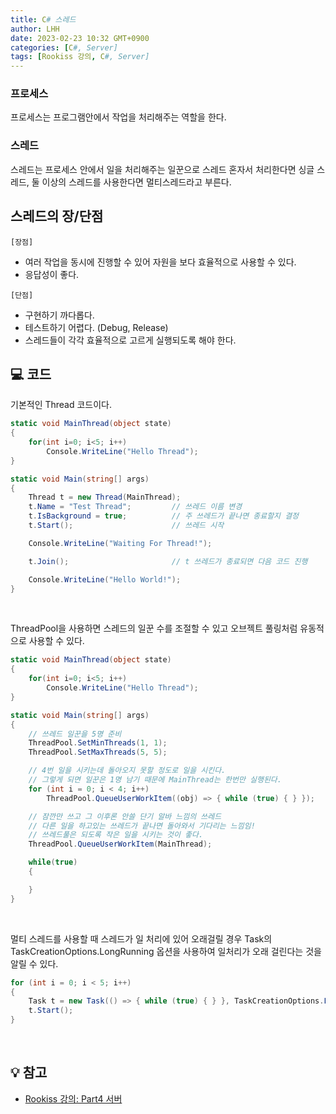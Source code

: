 ```yaml
---
title: C# 스레드
author: LHH
date: 2023-02-23 10:32 GMT+0900
categories: [C#, Server]
tags: [Rookiss 강의, C#, Server]
---
```


### 프로세스
프로세스는 프로그램안에서 작업을 처리해주는 역할을 한다.

### 스레드
스레드는 프로세스 안에서 일을 처리해주는 일꾼으로 스레드 혼자서 처리한다면 싱글 스레드, 둘 이상의 스레드를 사용한다면 멀티스레드라고 부른다.

## 스레드의 장/단점
`[장점]`<br>
- 여러 작업을 동시에 진행할 수 있어 자원을 보다 효율적으로 사용할 수 있다.
- 응답성이 좋다.

`[단점]`<br>
- 구현하기 까다롭다.
- 테스트하기 어렵다. (Debug, Release)
- 스레드들이 각각 효율적으로 고르게 실행되도록 해야 한다.

## 💻 코드
기본적인 Thread 코드이다.
```cs
static void MainThread(object state)
{
    for(int i=0; i<5; i++)
        Console.WriteLine("Hello Thread");
}

static void Main(string[] args)
{
    Thread t = new Thread(MainThread);
    t.Name = "Test Thread";         // 쓰레드 이름 변경
    t.IsBackground = true;          // 주 쓰레드가 끝나면 종료할지 결정
    t.Start();                      // 쓰레드 시작

    Console.WriteLine("Waiting For Thread!");

    t.Join();                       // t 쓰레드가 종료되면 다음 코드 진행

    Console.WriteLine("Hello World!");
}
```

<br>

ThreadPool을 사용하면 스레드의 일꾼 수를 조절할 수 있고 오브젝트 풀링처럼 유동적으로 사용할 수 있다.
```cs
static void MainThread(object state)
{
    for(int i=0; i<5; i++)
        Console.WriteLine("Hello Thread");
}

static void Main(string[] args)
{
    // 쓰레드 일꾼을 5명 준비
    ThreadPool.SetMinThreads(1, 1);
    ThreadPool.SetMaxThreads(5, 5);

    // 4번 일을 시키는데 돌아오지 못할 정도로 일을 시킨다.
    // 그렇게 되면 일꾼은 1명 남기 때문에 MainThread는 한번만 실행된다.
    for (int i = 0; i < 4; i++)
        ThreadPool.QueueUserWorkItem((obj) => { while (true) { } });

    // 잠깐만 쓰고 그 이후론 안쓸 단기 알바 느낌의 쓰레드
    // 다른 일을 하고있는 쓰레드가 끝나면 돌아와서 기다리는 느낌임!
    // 쓰레드풀은 되도록 작은 일을 시키는 것이 좋다.
    ThreadPool.QueueUserWorkItem(MainThread);

    while(true)
    {

    }
}
```

<br>

멀티 스레드를 사용할 때 스레드가 일 처리에 있어 오래걸릴 경우 Task의 TaskCreationOptions.LongRunning 옵션을 사용하여 일처리가 오래 걸린다는 것을 알릴 수 있다.
```cs
for (int i = 0; i < 5; i++)
{
    Task t = new Task(() => { while (true) { } }, TaskCreationOptions.LongRunning);
    t.Start();
}
```

<br>

## 💡 참고
- [Rookiss 강의: Part4 서버](https://www.inflearn.com/course/%EC%9C%A0%EB%8B%88%ED%8B%B0-mmorpg-%EA%B0%9C%EB%B0%9C-part4)